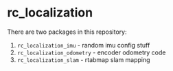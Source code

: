 # rc_localization

There are two packages in this repository:
1. `rc_localization_imu` - random imu config stuff
2. `rc_localization_odometry` - encoder odometry code
3. `rc_localization_slam` - rtabmap slam mapping
